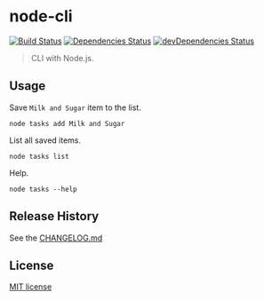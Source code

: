 # node-cli
[![Build Status](https://travis-ci.org/martinjezek/node-cli.svg?branch=master)](https://travis-ci.org/martinjezek/node-cli)
[![Dependencies Status](https://david-dm.org/martinjezek/node-cli.svg)](https://david-dm.org/martinjezek/node-cli#info=dependencies&view=table)
[![devDependencies Status](https://david-dm.org/martinjezek/node-cli/dev-status.svg)](https://david-dm.org/martinjezek/node-cli#info=devDependencies)

> CLI with Node.js.

## Usage

Save `Milk and Sugar` item to the list.

```shell
node tasks add Milk and Sugar
```

List all saved items.

```shell
node tasks list
```

Help.

```shell
node tasks --help
```

## Release History

See the [CHANGELOG.md](https://github.com/martinjezek/node-cli/blob/master/CHANGELOG.md)

## License

[MIT license](https://raw.githubusercontent.com/martinjezek/node-cli/master/LICENSE)
